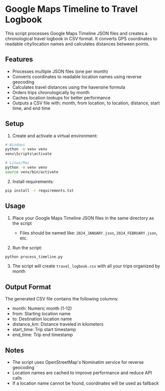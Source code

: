 # Google Maps Timeline to Travel Logbook

This script processes Google Maps Timeline JSON files and creates a chronological travel logbook in CSV format. It converts GPS coordinates to readable city/location names and calculates distances between points.

## Features

- Processes multiple JSON files (one per month)
- Converts coordinates to readable location names using reverse geocoding
- Calculates travel distances using the haversine formula
- Orders trips chronologically by month
- Caches location lookups for better performance
- Outputs a CSV file with: month, from location, to location, distance, start time, and end time

## Setup

1. Create and activate a virtual environment:
```bash
# Windows
python -m venv venv
venv\Scripts\activate

# Linux/Mac
python -m venv venv
source venv/bin/activate
```

2. Install requirements:
```bash
pip install -r requirements.txt
```

## Usage

1. Place your Google Maps Timeline JSON files in the same directory as the script
   - Files should be named like: `2024_JANUARY.json`, `2024_FEBRUARY.json`, etc.

2. Run the script:
```bash
python process_timeline.py
```

3. The script will create `travel_logbook.csv` with all your trips organized by month

## Output Format

The generated CSV file contains the following columns:
- month: Numeric month (1-12)
- from: Starting location name
- to: Destination location name
- distance_km: Distance traveled in kilometers
- start_time: Trip start timestamp
- end_time: Trip end timestamp

## Notes

- The script uses OpenStreetMap's Nominatim service for reverse geocoding
- Location names are cached to improve performance and reduce API calls
- If a location name cannot be found, coordinates will be used as fallback
